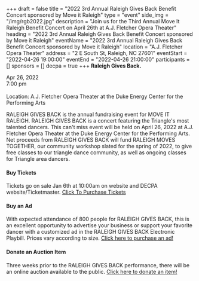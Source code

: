 +++
draft = false
title = "2022 3rd Annual Raleigh Gives Back Benefit Concert sponsored by Move it Raleigh"
type = "event"
side_img = "/img/rgb2022.jpg"
description = "Join us for the Third Annual Move It Raleigh Benefit Concert on April 26th at A.J. Fletcher Opera Theater"
heading = "2022 3rd Annual Raleigh Gives Back Benefit Concert sponsored by Move it Raleigh"
eventName = "2022 3rd Annual Raleigh Gives Back Benefit Concert sponsored by Move it Raleigh"
location = "A.J. Fletcher Opera Theater"
address = "2 E South St, Raleigh, NC 27601"
eventStart = "2022-04-26 19:00:00"
eventEnd = "2022-04-26 21:00:00"
participants = []
sponsors = []
decpa = true
+++
**Raleigh Gives Back.**

Apr 26, 2022 \
7:00 pm \
\
Location: A.J. Fletcher Opera Theater at the Duke Energy Center for the Performing Arts

RALEIGH GIVES BACK is the annual fundraising event for MOVE IT RALEIGH. RALEIGH GIVES BACK is a concert featuring the Triangle's most talented dancers. This can't miss event will be held on April 26, 2022 at A.J. Fletcher Opera Theater at the Duke Energy Center for the Performing Arts. Net proceeds from RALEIGH GIVES BACK will fund RALEIGH MOVES TOGETHER, our community workshop slated for the spring of 2022, to give free classes to our triangle dance community, as well as ongoing classes for Triangle area dancers.

#### Buy Tickets

Tickets go on sale Jan 6th at 10:00am on website and DECPA website/Ticketmaster.
<a target="_blank" href="https://www.ticketmaster.com/event/2D005C2386E01945" class="button button-primary button-large">Click To Purchase Tickets</a>

#### Buy an Ad

With expected attendance of 800 people for RALEIGH GIVES BACK, this is an excellent opportunity to advertise your business or support your favorite dancer with a customized ad in the RALEIGH GIVES BACK Electronic Playbill. Prices vary according to size. <a href="/events/3rd-annual-benefit/advertise">Click here to purchase an ad!</a>

#### Donate an Auction Item

Three weeks prior to the RALEIGH GIVES BACK performance, there will be an online auction available to the public. <a href="/events/3rd-annual-benefit/auction">Click here to donate an item!</a>
